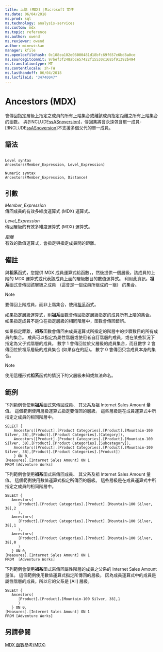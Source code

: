 ```yaml
---
title: 上階 (MDX) |Microsoft 文件
ms.date: 06/04/2018
ms.prod: sql
ms.technology: analysis-services
ms.custom: mdx
ms.topic: reference
ms.author: owend
ms.reviewer: owend
author: minewiskan
manager: kfile
ms.openlocfilehash: 0c108ea102e03000481d18bfc69f657e6bd8a0ce
ms.sourcegitcommit: 97bef3f248abce57422f15530c1685f91392b494
ms.translationtype: MT
ms.contentlocale: zh-TW
ms.lasthandoff: 06/04/2018
ms.locfileid: "34740047"
---
```

# <a name="ancestors-mdx"></a>Ancestors (MDX)


  會傳回指定層級上指定之成員的所有上階集合或離該成員指定距離之所有上階集合的函數。 與[!INCLUDE[ssASnoversion](../includes/ssasnoversion-md.md)]，傳回集將會永遠包含單一成員-[!INCLUDE[ssASnoversion](../includes/ssasnoversion-md.md)]不支援多個父代的單一成員。  
  
## <a name="syntax"></a>語法  
  
```  
  
Level syntax  
Ancestors(Member_Expression, Level_Expression)  
  
Numeric syntax  
Ancestors(Member_Expression, Distance)  
```  
  
## <a name="arguments"></a>引數  
 *Member_Expression*  
 傳回成員的有效多維度運算式 (MDX) 運算式。  
  
 *Level_Expression*  
 傳回層級的有效多維度運算式 (MDX) 運算式。  
  
 *距離*  
 有效的數值運算式，會指定與指定成員間的距離。  
  
## <a name="remarks"></a>備註  
 與**祖系**函式，您提供 MDX 成員運算式給函數，，然後提供一個層級，該成員的上階的 MDX 運算式或代表該成員上面的層級數目的數值運算式。 利用此資訊，**祖系**函式會傳回該層級之成員 （這會是一個成員所組成的一組） 的集合。  
  
> [!NOTE]  
>  要傳回上階成員，而非上階集合，使用[祖系](../mdx/ancestor-mdx.md)函式。  
  
 如果指定層級運算式，則**祖系**函數會傳回指定層級指定的成員所有上階的集合。 如果指定成員不是位在指定層級的相同階層中，函數會傳回錯誤。  
  
 如果指定距離，**祖系**函數會傳回由成員運算式所指定的階層中的步驟數目的所有成員的集合。 成員可以指定為屬性階層或使用者自訂階層的成員，或在某些狀況下指定為父子式階層的成員。 數字 1 會傳回位於父層級的成員集合，而且數字 2 會傳回位於祖系層級的成員集合 (如果存在的話)。 數字 0 會傳回只含成員本身的集合。  
  
> [!NOTE]  
>  使用這種形式**祖系**函式的情況下的父層級未知或無法命名。  
  
## <a name="examples"></a>範例  
 下列範例會使用**祖系**函式來傳回成員、 其父系及祖 Internet Sales Amount 量值。 這個範例使用層級運算式指定要傳回的層級。 這些層級是在成員運算式中所指定之成員的相同階層中。  
  
```  
SELECT {  
    Ancestors([Product].[Product Categories].[Product].[Mountain-100 Silver, 38],[Product].[Product Categories].[Category]),  
    Ancestors([Product].[Product Categories].[Product].[Mountain-100 Silver, 38],[Product].[Product Categories].[Subcategory]),  
    Ancestors([Product].[Product Categories].[Product].[Mountain-100 Silver, 38],[Product].[Product Categories].[Product])  
    } ON 0,  
[Measures].[Internet Sales Amount] ON 1  
FROM [Adventure Works]  
```  
  
 下列範例會使用**祖系**函式來傳回成員、 其父系及祖 Internet Sales Amount 量值。 這個範例使用數值運算式指定所傳回的層級。 這些層級是在成員運算式中所指定之成員的相同階層中。  
  
```  
SELECT {  
   Ancestors(  
      [Product].[Product Categories].[Product].[Mountain-100 Silver, 38],2  
      ),  
   Ancestors(  
      [Product].[Product Categories].[Product].[Mountain-100 Silver, 38],1  
      ),  
   Ancestors(  
      [Product].[Product Categories].[Product].[Mountain-100 Silver, 38],0  
      )  
   } ON 0,  
[Measures].[Internet Sales Amount] ON 1  
FROM  [Adventure Works]  
```  
  
 下列範例會使用**祖系**函式來傳回屬性階層的成員之父系的 Internet Sales Amount 量值。 這個範例使用數值運算式指定所傳回的層級。 因為成員運算式中的成員是屬性階層的成員，所以它的父系是 [All] 層級。  
  
```  
SELECT {  
   Ancestors(  
      [Product].[Product].[Mountain-100 Silver, 38],1  
      )  
   } ON 0,  
[Measures].[Internet Sales Amount] ON 1  
FROM [Adventure Works]  
```  
  
## <a name="see-also"></a>另請參閱  
 [MDX 函數參考&#40;MDX&#41;](../mdx/mdx-function-reference-mdx.md)  
  
  

